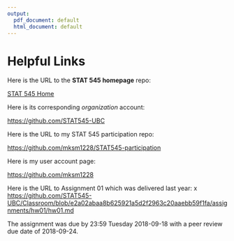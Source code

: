 ```yaml
---
output:
  pdf_document: default
  html_document: default
---
```

# Helpful Links


Here is the URL to the __STAT 545 homepage__ repo: 

[STAT 545 Home](https://github.com/STAT545-UBC/STAT545-home)

Here is its corresponding _organization_ account:

https://github.com/STAT545-UBC

Here is the URL to my STAT 545 participation repo:

https://github.com/mksm1228/STAT545-participation

Here is my user account page:

https://github.com/mksm1228

Here is the URL to Assignment 01 which was delivered last year:
x 
https://github.com/STAT545-UBC/Classroom/blob/e2a02abaa8b625921a5d2f2963c20aaebb59f1fa/assignments/hw01/hw01.md

The assignment was due by 23:59 Tuesday 2018-09-18 with a peer review due date of 2018-09-24.
